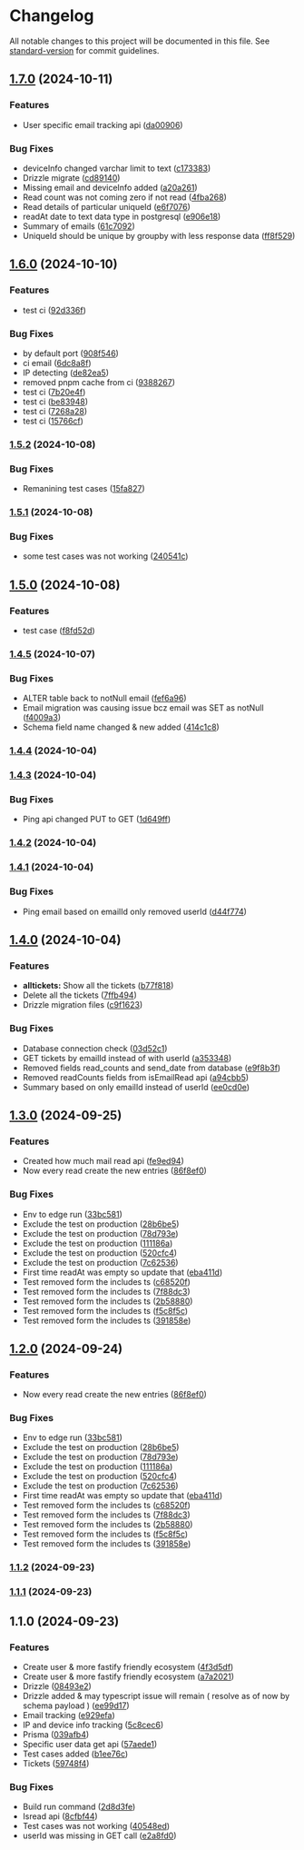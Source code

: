 # Changelog

All notable changes to this project will be documented in this file. See [standard-version](https://github.com/conventional-changelog/standard-version) for commit guidelines.

## [1.7.0](https://github.com/anishkumar127/email-tracking/compare/v1.6.0...v1.7.0) (2024-10-11)


### Features

* User specific email tracking api ([da00906](https://github.com/anishkumar127/email-tracking/commit/da00906e3711f425afedf5fe70e87f8ae538165f))


### Bug Fixes

* deviceInfo changed varchar limit to text ([c173383](https://github.com/anishkumar127/email-tracking/commit/c1733836dc17035f3bb40d56c745f892f35aeb38))
* Drizzle migrate ([cd89140](https://github.com/anishkumar127/email-tracking/commit/cd891407c6e4aaa22d04e2b4fc81dce92ac747f5))
* Missing email and deviceInfo added ([a20a261](https://github.com/anishkumar127/email-tracking/commit/a20a2619a82903a2baffd891be806817b802e3da))
* Read count was not coming zero if not read ([4fba268](https://github.com/anishkumar127/email-tracking/commit/4fba26882c23f8b6fc6c5a4bc1cc37cabff6fd60))
* Read details of particular uniqueId ([e6f7076](https://github.com/anishkumar127/email-tracking/commit/e6f7076501e34afd3a840901610cd5500ca9a4f8))
* readAt date to text data type in postgresql ([e906e18](https://github.com/anishkumar127/email-tracking/commit/e906e18ee44b219de1086780d064757cf1e481da))
* Summary of emails ([61c7092](https://github.com/anishkumar127/email-tracking/commit/61c70925b9e46502c93aadf137a0b2c090a804ba))
* UniqueId should be unique by groupby with less response data ([ff8f529](https://github.com/anishkumar127/email-tracking/commit/ff8f52924204e284c02a7ac74e6d3fd68bbcd48b))

## [1.6.0](https://github.com/anishkumar127/email-tracking/compare/v1.5.2...v1.6.0) (2024-10-10)


### Features

* test ci ([92d336f](https://github.com/anishkumar127/email-tracking/commit/92d336f9348142febb83fc80c34c1628f440015f))


### Bug Fixes

* by default port ([908f546](https://github.com/anishkumar127/email-tracking/commit/908f5462f12f2a600580c0ebb69be61acc812fa7))
* ci email ([6dc8a8f](https://github.com/anishkumar127/email-tracking/commit/6dc8a8ff410c1f3c245dfc5de159d5deff0999f6))
* IP detecting ([de82ea5](https://github.com/anishkumar127/email-tracking/commit/de82ea5b483ce36d2340529b089697de4eb7f7ec))
* removed pnpm cache from ci ([9388267](https://github.com/anishkumar127/email-tracking/commit/938826700c4f47501781e0e422869ac3a4014df3))
* test ci ([7b20e4f](https://github.com/anishkumar127/email-tracking/commit/7b20e4fd2a7d6425f0bf5e37a13e6058790ac823))
* test ci ([be83948](https://github.com/anishkumar127/email-tracking/commit/be8394840155dd77f98b0fe2028dd8807d553ad2))
* test ci ([7268a28](https://github.com/anishkumar127/email-tracking/commit/7268a28e5c0368a92936207b06516cd0faa5c5f5))
* test ci ([15766cf](https://github.com/anishkumar127/email-tracking/commit/15766cfeac0f615458c1cb82638ae03db6bba31c))

### [1.5.2](https://github.com/anishkumar127/email-tracking/compare/v1.5.1...v1.5.2) (2024-10-08)


### Bug Fixes

* Remanining test cases ([15fa827](https://github.com/anishkumar127/email-tracking/commit/15fa8277f74a147b1f1c1b7e5553a2d5e4ede2c4))

### [1.5.1](https://github.com/anishkumar127/email-tracking/compare/v1.5.0...v1.5.1) (2024-10-08)


### Bug Fixes

* some test cases was not working ([240541c](https://github.com/anishkumar127/email-tracking/commit/240541cb13dab40b9b8a22fb56f1ce8b0ca9a162))

## [1.5.0](https://github.com/anishkumar127/email-tracking/compare/v1.4.5...v1.5.0) (2024-10-08)


### Features

* test case ([f8fd52d](https://github.com/anishkumar127/email-tracking/commit/f8fd52d930426166871c8b266d91dbb03a992bec))

### [1.4.5](https://github.com/anishkumar127/email-tracking/compare/v1.4.4...v1.4.5) (2024-10-07)


### Bug Fixes

* ALTER table back to notNull email ([fef6a96](https://github.com/anishkumar127/email-tracking/commit/fef6a96937adf5172448fcc32acdbee3f6654d34))
* Email migration was causing issue bcz email was SET as notNull ([f4009a3](https://github.com/anishkumar127/email-tracking/commit/f4009a38797076a7dd996f957920fd7b693166fc))
* Schema field name changed & new added ([414c1c8](https://github.com/anishkumar127/email-tracking/commit/414c1c8bf47c09975ee505b17a17b6312561b50b))

### [1.4.4](https://github.com/anishkumar127/email-tracking/compare/v1.4.3...v1.4.4) (2024-10-04)

### [1.4.3](https://github.com/anishkumar127/email-tracking/compare/v1.4.2...v1.4.3) (2024-10-04)


### Bug Fixes

* Ping api changed PUT to GET ([1d649ff](https://github.com/anishkumar127/email-tracking/commit/1d649ff7b10a5f65b0eafcc21f7a2bfa3d1cdbb6))

### [1.4.2](https://github.com/anishkumar127/email-tracking/compare/v1.4.1...v1.4.2) (2024-10-04)

### [1.4.1](https://github.com/anishkumar127/email-tracking/compare/v1.4.0...v1.4.1) (2024-10-04)


### Bug Fixes

* Ping email based on emailId only removed userId ([d44f774](https://github.com/anishkumar127/email-tracking/commit/d44f774cbde61cec5f19eca3870603aec9d95735))

## [1.4.0](https://github.com/anishkumar127/email-tracking/compare/v1.3.0...v1.4.0) (2024-10-04)


### Features

* **alltickets:** Show all the tickets ([b77f818](https://github.com/anishkumar127/email-tracking/commit/b77f81866a8c7a36037e01710a745ec57386fb9a))
* Delete all the tickets ([7ffb494](https://github.com/anishkumar127/email-tracking/commit/7ffb49402876390a63a9f9d30f315dc6981c6311))
* Drizzle migration files ([c9f1623](https://github.com/anishkumar127/email-tracking/commit/c9f162328875e90abfad8a3a528ee7a9ebe5817e))


### Bug Fixes

* Database connection check ([03d52c1](https://github.com/anishkumar127/email-tracking/commit/03d52c1a04ff2e88797390bb7d70935f52ffffa4))
* GET tickets by emailId instead of with userId ([a353348](https://github.com/anishkumar127/email-tracking/commit/a3533486af63bca18b3d7c583db7207522d6a31f))
* Removed fields read_counts and send_date from database ([e9f8b3f](https://github.com/anishkumar127/email-tracking/commit/e9f8b3fc9402bc0eaa3cc1c48f3fada5ae4a4a2f))
* Removed readCounts fields from isEmailRead api ([a94cbb5](https://github.com/anishkumar127/email-tracking/commit/a94cbb52447cb97c68f1a1b4e3c40e2c60776ac3))
* Summary based on only emailId instead of userId ([ee0cd0e](https://github.com/anishkumar127/email-tracking/commit/ee0cd0e0dd2aa71bbc94351fbba8308aea1aff52))

## [1.3.0](https://github.com/anishkumar127/email-tracking/compare/v1.1.2...v1.3.0) (2024-09-25)


### Features

* Created how much mail read api ([fe9ed94](https://github.com/anishkumar127/email-tracking/commit/fe9ed944df3138ec66e7bc5c20866f596500b5a9))
* Now every read create the new entries ([86f8ef0](https://github.com/anishkumar127/email-tracking/commit/86f8ef0584294ae33ac10cc4f1e46771dab68a2a))


### Bug Fixes

* Env to edge run ([33bc581](https://github.com/anishkumar127/email-tracking/commit/33bc581f4ee8a985cb73a8a58a7a3bed4e206a9d))
* Exclude the test on production ([28b6be5](https://github.com/anishkumar127/email-tracking/commit/28b6be5d1fe6f628a161f641e2fcc588d6f44e03))
* Exclude the test on production ([78d793e](https://github.com/anishkumar127/email-tracking/commit/78d793e4c653dbd25ef535e89925d0b672152e7b))
* Exclude the test on production ([111186a](https://github.com/anishkumar127/email-tracking/commit/111186afeb855673b4bc6ec497e00bffa90dc487))
* Exclude the test on production ([520cfc4](https://github.com/anishkumar127/email-tracking/commit/520cfc47eae8a2e9d735e02b0338210017ec7693))
* Exclude the test on production ([7c62536](https://github.com/anishkumar127/email-tracking/commit/7c625362593bcbe806aba8575251bdc9ae6938d2))
* First time readAt was empty so update that ([eba411d](https://github.com/anishkumar127/email-tracking/commit/eba411d46b1f8efdc5500a0e90476e629a55f36d))
* Test removed form the includes ts ([c68520f](https://github.com/anishkumar127/email-tracking/commit/c68520ffe99a0f66d9c2e72a20cea161565166fa))
* Test removed form the includes ts ([7f88dc3](https://github.com/anishkumar127/email-tracking/commit/7f88dc377f134f2b234459a01ef42cb41fbab933))
* Test removed form the includes ts ([2b58880](https://github.com/anishkumar127/email-tracking/commit/2b58880c076639f165b8916a25f846d93eca5f24))
* Test removed form the includes ts ([f5c8f5c](https://github.com/anishkumar127/email-tracking/commit/f5c8f5cb0faf440a37de76e38de794e374c415ed))
* Test removed form the includes ts ([391858e](https://github.com/anishkumar127/email-tracking/commit/391858e7ed10b8539c4a6a98f878aaa58c6779cc))

## [1.2.0](https://github.com/anishkumar127/email-tracking/compare/v1.1.2...v1.2.0) (2024-09-24)


### Features

* Now every read create the new entries ([86f8ef0](https://github.com/anishkumar127/email-tracking/commit/86f8ef0584294ae33ac10cc4f1e46771dab68a2a))


### Bug Fixes

* Env to edge run ([33bc581](https://github.com/anishkumar127/email-tracking/commit/33bc581f4ee8a985cb73a8a58a7a3bed4e206a9d))
* Exclude the test on production ([28b6be5](https://github.com/anishkumar127/email-tracking/commit/28b6be5d1fe6f628a161f641e2fcc588d6f44e03))
* Exclude the test on production ([78d793e](https://github.com/anishkumar127/email-tracking/commit/78d793e4c653dbd25ef535e89925d0b672152e7b))
* Exclude the test on production ([111186a](https://github.com/anishkumar127/email-tracking/commit/111186afeb855673b4bc6ec497e00bffa90dc487))
* Exclude the test on production ([520cfc4](https://github.com/anishkumar127/email-tracking/commit/520cfc47eae8a2e9d735e02b0338210017ec7693))
* Exclude the test on production ([7c62536](https://github.com/anishkumar127/email-tracking/commit/7c625362593bcbe806aba8575251bdc9ae6938d2))
* First time readAt was empty so update that ([eba411d](https://github.com/anishkumar127/email-tracking/commit/eba411d46b1f8efdc5500a0e90476e629a55f36d))
* Test removed form the includes ts ([c68520f](https://github.com/anishkumar127/email-tracking/commit/c68520ffe99a0f66d9c2e72a20cea161565166fa))
* Test removed form the includes ts ([7f88dc3](https://github.com/anishkumar127/email-tracking/commit/7f88dc377f134f2b234459a01ef42cb41fbab933))
* Test removed form the includes ts ([2b58880](https://github.com/anishkumar127/email-tracking/commit/2b58880c076639f165b8916a25f846d93eca5f24))
* Test removed form the includes ts ([f5c8f5c](https://github.com/anishkumar127/email-tracking/commit/f5c8f5cb0faf440a37de76e38de794e374c415ed))
* Test removed form the includes ts ([391858e](https://github.com/anishkumar127/email-tracking/commit/391858e7ed10b8539c4a6a98f878aaa58c6779cc))

### [1.1.2](https://github.com/anishkumar127/email-tracking/compare/v1.1.1...v1.1.2) (2024-09-23)

### [1.1.1](https://github.com/anishkumar127/email-tracking/compare/v1.1.0...v1.1.1) (2024-09-23)

## 1.1.0 (2024-09-23)


### Features

* Create user & more fastify friendly ecosystem ([4f3d5df](https://github.com/anishkumar127/email-tracking/commit/4f3d5df402a723f03b050eb6e7a723289d8f9c77))
* Create user & more fastify friendly ecosystem ([a7a2021](https://github.com/anishkumar127/email-tracking/commit/a7a202113a478066d4f84f7a78974c911265b279))
* Drizzle ([08493e2](https://github.com/anishkumar127/email-tracking/commit/08493e2d39904a09eb9a0301651fcb36811636c9))
* Drizzle added & may typescript issue will remain ( resolve as of now by schema payload ) ([ee99d17](https://github.com/anishkumar127/email-tracking/commit/ee99d17c972ad32ef3c28c2a5efac540065d29b3))
* Email tracking ([e929efa](https://github.com/anishkumar127/email-tracking/commit/e929efaf6854a0822e1d883524eb2ff600779a8e))
* IP and device info tracking ([5c8cec6](https://github.com/anishkumar127/email-tracking/commit/5c8cec603e40ee681deff01072af89b8646f522a))
* Prisma ([039afb4](https://github.com/anishkumar127/email-tracking/commit/039afb420cbedefac764e0e809015f673a3f8a2f))
* Specific user data get api ([57aede1](https://github.com/anishkumar127/email-tracking/commit/57aede1a09cdafcb833a87070b9f8658953eb813))
* Test cases added ([b1ee76c](https://github.com/anishkumar127/email-tracking/commit/b1ee76c8bbb3fb372572c7ac30d43551d1887c02))
* Tickets ([59748f4](https://github.com/anishkumar127/email-tracking/commit/59748f47aba1560618fc40a8a5a874c05757b236))


### Bug Fixes

* Build run command ([2d8d3fe](https://github.com/anishkumar127/email-tracking/commit/2d8d3fe453f2d6685be885cb81e0ce9b89cf1c62))
* Isread api ([8cfbf44](https://github.com/anishkumar127/email-tracking/commit/8cfbf44884fce6fe98ceb103436827315e784eec))
* Test cases was not working ([40548ed](https://github.com/anishkumar127/email-tracking/commit/40548ed6625066872660b3a8865d77aece1f3c46))
* userId was missing in GET call ([e2a8fd0](https://github.com/anishkumar127/email-tracking/commit/e2a8fd06175cb119b64764a5ca5d4a8b30d84559))
